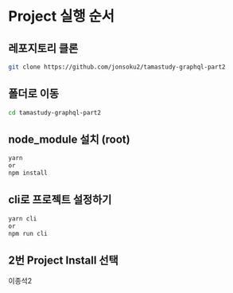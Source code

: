 # Project 실행 순서

## 레포지토리 클론

```bash
git clone https://github.com/jonsoku2/tamastudy-graphql-part2
```

## 폴더로 이동

```bash
cd tamastudy-graphql-part2
```

## node_module 설치 (root)

```bash
yarn
or
npm install
```

## cli로 프로젝트 설정하기

```bash
yarn cli
or
npm run cli
```

## 2번 Project Install 선택

이종석2
